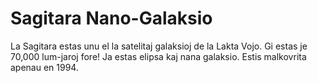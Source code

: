 # Sagitara Nano-Galaksio

La Sagitara estas unu el la satelitaj galaksioj de la Lakta Vojo. Gi estas je
70,000 lum-jaroj fore! Ja estas elipsa kaj nana galaksio. Estis malkovrita
apenau en 1994.
